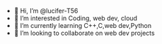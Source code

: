 - 👋 Hi, I’m @lucifer-T56
- 👀 I’m interested in Coding, web dev, cloud
- 🌱 I’m currently learning C++,C,web dev,Python
- 💞️ I’m looking to collaborate on web dev projects


<!---
lucifer-T56/lucifer-T56 is a ✨ special ✨ repository because its `README.md` (this file) appears on your GitHub profile.
You can click the Preview link to take a look at your changes.
--->
